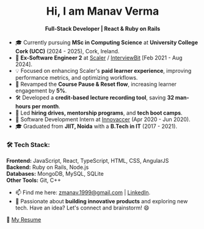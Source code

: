 <h1 align="center">Hi, I am Manav Verma</h1>
<h4 align="center">Full-Stack Developer | React & Ruby on Rails</h4>

- 🎓 Currently pursuing **MSc in Computing Science** at **University College Cork (UCC)** (2024 - 2025), Cork, Ireland.
- 🔭 **Ex-Software Engineer 2** at [Scaler](https://www.scaler.com) / [InterviewBit](https://www.interviewbit.com) [Feb 2021 - Aug 2024].
- 💡 Focused on enhancing Scaler's **paid learner experience**, improving performance metrics, and optimizing workflows.
- 🚀 Revamped the **Course Pause & Reset flow**, increasing learner engagement by **5%**.
- 🛠️ Developed a **credit-based lecture recording tool**, saving **32 man-hours per month**.
- 🎯 Led **hiring drives, mentorship programs**, and **tech boot camps**.
- 🏢 Software Development Intern at [Innovaccer](https://innovaccer.com) (Apr 2020 - Jun 2020).
- 🎓 Graduated from **JIIT, Noida** with a **B.Tech in IT** (2017 - 2021).

### 🛠️ Tech Stack:
**Frontend:** JavaScript, React, TypeScript, HTML, CSS, AngularJS  
**Backend:** Ruby on Rails, Node.js  
**Databases:** MongoDB, MySQL, SQLite  
**Other Tools:** Git, C++

- 📫 Find me here: [zmanav.1999@gmail.com](mailto:zmanav.1999@gmail.com) | [LinkedIn](https://www.linkedin.com/in/vmanav).
- 🤝 Passionate about **building innovative products** and exploring new tech. Have an idea? Let's connect and brainstorm! 😄

📄 [My Resume](https://drive.google.com/file/d/1ZY6U-pWkSvUHiUYrxIYEe45InLh5QaZK/view?usp=sharing)
